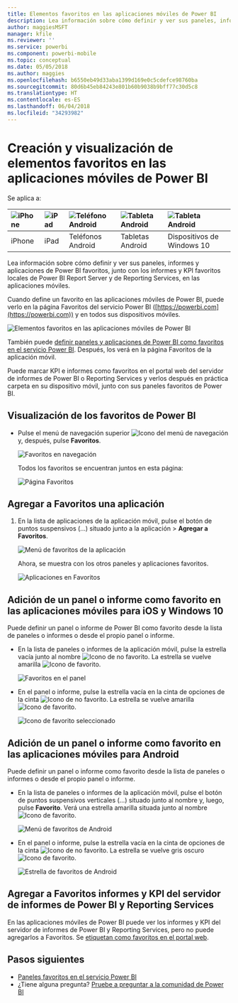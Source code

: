 ```yaml
---
title: Elementos favoritos en las aplicaciones móviles de Power BI
description: Lea información sobre cómo definir y ver sus paneles, informes y aplicaciones de Power BI favoritos, junto con los informes y KPI de Microsoft Power BI Report Server y de Reporting Services en las aplicaciones móviles.
author: maggiesMSFT
manager: kfile
ms.reviewer: ''
ms.service: powerbi
ms.component: powerbi-mobile
ms.topic: conceptual
ms.date: 05/05/2018
ms.author: maggies
ms.openlocfilehash: b6550eb49d33aba1399d169e0c5cdefce98760ba
ms.sourcegitcommit: 80d6b45eb84243e801b60b9038b9bff77c30d5c8
ms.translationtype: HT
ms.contentlocale: es-ES
ms.lasthandoff: 06/04/2018
ms.locfileid: "34293982"
---
```

# <a name="make-and-view-favorites-in-the-power-bi-mobile-apps"></a>Creación y visualización de elementos favoritos en las aplicaciones móviles de Power BI
Se aplica a:

| ![iPhone](media/mobile-apps-favorites/iphone-logo-50-px.png) | ![iPad](media/mobile-apps-favorites/ipad-logo-50-px.png) | ![Teléfono Android](media/mobile-apps-favorites/android-phone-logo-50-px.png) | ![Tableta Android](media/mobile-apps-favorites/android-tablet-logo-50-px.png) | ![Tableta Android](media/mobile-apps-favorites/win-10-logo-50-px.png) |
|:--- |:--- |:--- |:--- |:--- |
| iPhone |iPad |Teléfonos Android |Tabletas Android |Dispositivos de Windows 10 |

Lea información sobre cómo definir y ver sus paneles, informes y aplicaciones de Power BI favoritos, junto con los informes y KPI favoritos locales de Power BI Report Server y de Reporting Services, en las aplicaciones móviles.

Cuando define un favorito en las aplicaciones móviles de Power BI, puede verlo en la página Favoritos del servicio Power BI ([https://powerbi.com](https://powerbi.com)) y en todos sus dispositivos móviles. 

![Elementos favoritos en las aplicaciones móviles de Power BI](media/mobile-apps-find-content-mobile-devices/power-bi-android-favorites-reports.png)


También puede [definir paneles y aplicaciones de Power BI como favoritos en el servicio Power BI](service-dashboard-favorite.md). Después, los verá en la página Favoritos de la aplicación móvil.

Puede marcar KPI e informes como favoritos en el portal web del servidor de informes de Power BI o Reporting Services y verlos después en práctica carpeta en su dispositivo móvil, junto con sus paneles favoritos de Power BI.

## <a name="view-your-power-bi-favorites"></a>Visualización de los favoritos de Power BI
* Pulse el menú de navegación superior ![Icono del menú de navegación](media/mobile-apps-favorites/power-bi-iphone-global-nav-button.png) y, después, pulse **Favoritos**.
  
  ![Favoritos en navegación](media/mobile-apps-favorites/power-bi-ipad-faves-pbi-report-server.png)
  
  Todos los favoritos se encuentran juntos en esta página:
  
  ![Página Favoritos](media/mobile-apps-favorites/power-bi-ipad-favorites.png)

## <a name="make-an-app-a-favorite"></a>Agregar a Favoritos una aplicación
1. En la lista de aplicaciones de la aplicación móvil, pulse el botón de puntos suspensivos (...) situado junto a la aplicación > **Agregar a Favoritos**.
   
    ![Menú de favoritos de la aplicación](media/mobile-apps-favorites/power-bi-android-favorite-app-ellipsis.png)
   
    Ahora, se muestra con los otros paneles y aplicaciones favoritos.
   
    ![Aplicaciones en Favoritos](media/mobile-apps-favorites/power-bi-android-favorite-apps.png)

## <a name="make-a-dashboard-or-report-a-favorite-in-the-ios-and-windows-10-mobile-apps"></a>Adición de un panel o informe como favorito en las aplicaciones móviles para iOS y Windows 10
Puede definir un panel o informe de Power BI como favorito desde la lista de paneles o informes o desde el propio panel o informe.

* En la lista de paneles o informes de la aplicación móvil, pulse la estrella vacía junto al nombre ![Icono de no favorito](media/mobile-apps-favorites/power-bi-mobile-not-favorite-icon.png). La estrella se vuelve amarilla ![Icono de favorito](media/mobile-apps-favorites/power-bi-mobile-yes-favorite-icon.png).
  
    ![Favoritos en el panel](media/mobile-apps-favorites/power-bi-mobile-make-dashboard-favorite.png)
* En el panel o informe, pulse la estrella vacía en la cinta de opciones de la cinta ![Icono de no favorito](media/mobile-apps-favorites/power-bi-mobile-not-favorite-icon.png). La estrella se vuelve amarilla ![Icono de favorito](media/mobile-apps-favorites/power-bi-mobile-yes-favorite-icon.png).
  
    ![Icono de favorito seleccionado](media/mobile-apps-favorites/power-bi-mobile-favorite-selected.png)

## <a name="make-a-dashboard-or-report-a-favorite-in-the-android-mobile-apps"></a>Adición de un panel o informe como favorito en las aplicaciones móviles para Android
Puede definir un panel o informe como favorito desde la lista de paneles o informes o desde el propio panel o informe.

* En la lista de paneles o informes de la aplicación móvil, pulse el botón de puntos suspensivos verticales (…) situado junto al nombre y, luego, pulse **Favorito**. Verá una estrella amarilla situada junto al nombre ![Icono de favorito](media/mobile-apps-favorites/power-bi-mobile-yes-favorite-icon.png).
  
    ![Menú de favoritos de Android](media/mobile-apps-favorites/power-bi-android-make-favorite.png)
* En el panel o informe, pulse la estrella vacía en la cinta de opciones de la cinta ![Icono de no favorito](media/mobile-apps-favorites/power-bi-mobile-not-favorite-icon.png). La estrella se vuelve gris oscuro ![Icono de favorito](media/mobile-apps-favorites/power-bi-android-favorite-icon.png).
  
    ![Estrella de favoritos de Android](media/mobile-apps-favorites/power-bi-android-favorite-in-dashboard.png)

## <a name="make-favorite-power-bi-report-server-and-reporting-services-reports-and-kpis"></a>Agregar a Favoritos informes y KPI del servidor de informes de Power BI y Reporting Services
En las aplicaciones móviles de Power BI puede ver los informes y KPI del servidor de informes de Power BI y Reporting Services, pero no puede agregarlos a Favoritos. Se [etiquetan como favoritos en el portal web](report-server/tutorial-explore-report-server-web-portal.md#tag-your-favorites). 

## <a name="next-steps"></a>Pasos siguientes
* [Paneles favoritos en el servicio Power BI](service-dashboard-favorite.md) 
* ¿Tiene alguna pregunta? [Pruebe a preguntar a la comunidad de Power BI](http://community.powerbi.com/)

